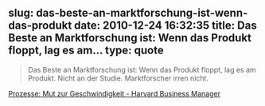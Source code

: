 slug: das-beste-an-marktforschung-ist-wenn-das-produkt
date: 2010-12-24 16:32:35
title: Das Beste an Marktforschung ist: Wenn das Produkt floppt, lag es am...
type: quote
---

> Das Beste an Marktforschung ist: Wenn das Produkt floppt, lag es am Produkt. Nicht an der Studie. Marktforscher irren nicht.

[Prozesse: Mut zur Geschwindigkeit - Harvard Business Manager](http://www.harvardbusinessmanager.de/heft/artikel/a-719983-3.html)
